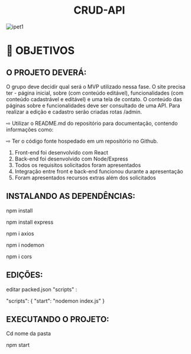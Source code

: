 # <h1 align="center">CRUD-API</h1>


![ipet1](https://user-images.githubusercontent.com/107886724/228225556-0df9c8bc-8da4-4a29-b645-174ad4446038.PNG)



# 🥇 OBJETIVOS
## O PROJETO DEVERÁ:

O grupo deve decidir qual será o MVP utilizado nessa fase. O site
precisa ter - página inicial, sobre (com conteúdo editável), funcionalidades (com
conteúdo cadastrável e editável) e uma tela de contato. O conteúdo das páginas sobre e
funcionalidades deve ser consultado de uma API. Para realizar a edição e cadastro
serão criadas rotas /admin.



⇨ Utilizar o README.md do repositório para documentação, contendo informações como:



⇨ Ter o código fonte hospedado em um repositório no Github.

1. Front-end foi desenvolvido com React
2. Back-end foi desenvolvido com Node/Express
3. Todos os requisitos solicitados foram apresentados
4. Integração entre front e back-end funcionou durante a
apresentação
5. Foram apresentados recursos extras além dos solicitados


## INSTALANDO AS DEPENDÊNCIAS:

npm install

npm install express

npm i axios

npm i nodemon

npm i cors

## EDIÇÕES:

editar packed.json "scripts" :

 "scripts": {
    "start": "nodemon index.js"
  }
  
  ## EXECUTANDO O PROJETO:
  
  Cd nome da pasta
  
  npm start
  
  
